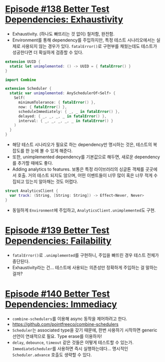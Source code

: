 # [Episode #138 Better Test Dependencies: Exhaustivity](https://www.pointfree.co/collections/dependencies/better-test-dependencies/ep138-better-test-dependencies-exhaustivity)
- Exhaustivity. (하나도 빠뜨리는 것 없이) 철저함, 완전함.
- Environment를 통해 dependency를 주입하지만, 특정 테스트 시나리오에서는 실제로 사용되지 않는 경우가 있다. `fatalError()`로 구현부를 채웠는데도 테스트가 성공한다면 더 확실하게 검증할 수 있다.
```Swift
extension UUID {
  static let unimplemented: () -> UUID = { fatalError() }
}

import Combine

extension Scheduler {
  static var unimplemented: AnySchedulerOf<Self> {
    Self(
      minimumTolerance: { fatalError() },
      now: { fatalError() },
      scheduleImmediately: { _, _ in fatalError() },
      delayed: { _, _, _, _ in fatalError() },
      interval: { _, _, _, _, _ in fatalError() }
    )
  }
}
```
- 해당 테스트 시나리오가 필요로 하는 dependency만 명시하는 것은, 테스트의 복잡도를 한 눈에 볼 수 있게 해준다.
- 또한, unimplemented dependency를 기본값으로 해두면, 새로운 dependency를 추가할 때에도 좋다.
- Adding analytics to features. 보통은 특정 라이브러리의 싱글톤 객체를 곳곳에서 호출. 거의 테스트 되지도 않으며, 어떤 이벤트들이 너무 많이 혹은 너무 적게 수집되고 있는지 알아채는 것도 어렵다.
```Swift
struct AnalyticsClient {
  var track: (String, [String: String]) -> Effect<Never, Never>
}
```
- 동일하게 `Environment`에 주입하고, `AnalyticsClient.unimplemented`도 구현.

# [Episode #139 Better Test Dependencies: Failability](https://www.pointfree.co/collections/dependencies/better-test-dependencies/ep139-better-test-dependencies-failability)
- `fatalError()`로 `.unimplemented`를 구현하니, 주입을 빠뜨린 경우 테스트 전체가 중단된다.
- Exhaustivity라는 건... 테스트에 사용되는 의존성만 정확하게 주입하는 걸 말하는 걸까?

# [Episode #140 Better Test Dependencies: Immediacy](https://www.pointfree.co/collections/dependencies/better-test-dependencies/ep140-better-test-dependencies-immediacy)
- `combine-schedulers`를 이용해 async 동작을 제어하려고 한다.
- https://github.com/pointfreeco/combine-schedulers
- `Scheduler`는 associated type을 갖기 때문에, 한번 사용하기 시작하면 generic 선언이 연쇄적으로 필요. Type erase를 이용하자!
- `delay`, `debounce`, `timeout` 같은 것들은 어떻게 테스트할 수 있는가. `ImmediateScheduler`를 사용하면 즉시 실행하는데다... 명시적인 `Scheduler.advance` 호출도 생략할 수 있다.
